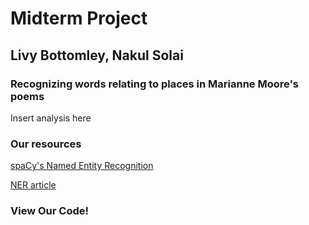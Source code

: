 <html>
    <head>
        <title>Words Relating To Places</title>
        <meta charset="utf-8">
        <link rel="stylesheet" href="style.css">
        <script src="index.js"></script>
    </head>
    <body>
        <div class = "center">
            <h1>Midterm Project</h1>
            <h2>Livy Bottomley, Nakul Solai</h2>
            <h3>Recognizing words relating to places in Marianne Moore's poems</h3>
            <p>Insert analysis here</p>
            <h3>Our resources</h3>
            <a href="https://spacy.io/usage/linguistic-features#named-entities">spaCy's Named Entity Recognition</a>
            <p> </p>
            <a href="https://towardsdatascience.com/named-entity-recognition-ner-using-spacy-nlp-part-4-28da2ece57c6">NER article</a>
            <h3>View Our Code!</h3>
            <script src="https://gist.github.com/HaripriyaMehta/f9403a041cd14ca145dc15619faf3ec0.js"></script>
        </div>
    </body>  
</html>
